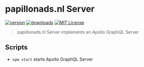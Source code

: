 # papillonads.nl Server

[![version](https://img.shields.io/npm/v/papillonads.nl-server.svg?style=flat-square)](http://npm.im/papillonads.nl-server)
[![downloads](https://img.shields.io/npm/dm/papillonads.nl-server.svg?style=flat-square)](http://npm-stat.com/charts.html?package=papillonads.nl-server&from=2018-10-13)
[![MIT License](https://img.shields.io/npm/l/papillonads.nl-server.svg?style=flat-square)](http://opensource.org/licenses/MIT)

> papillonads.nl Server implements an Apollo GraphQL Server

## Scripts

- `npm start` starts Apollo GraphQL Server
